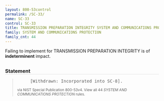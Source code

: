 ```yaml
---
layout: 800-53control
permalink: /SC-33/
name: SC-33
control: SC-33
title: TRANSMISSION PREPARATION INTEGRITY SYSTEM AND COMMUNICATIONS PROTECTION
family: SYSTEM AND COMMUNICATIONS PROTECTION
family_cnt: 44
---
```

<p class="text-">Failing to implement for TRANSMISSION PREPARATION INTEGRITY is of <b>indeterminent</b> impact.</p>

<h3 style="border-bottom:1px solid #ddd;margin:30px 0 8px 0;">Statement</h3>
<blockquote>
<pre>     [Withdrawn: Incorporated into SC-8]. 
</pre>
<p><small>via NIST Special Publication 800-53v4. View all 44 <i>SYSTEM AND COMMUNICATIONS PROTECTION</i> rules. <a href="/cce/ssg/group/$Group_id"><span class="glyphicon glyphicon-link"></span></a> </small></p>
</blockquote>

